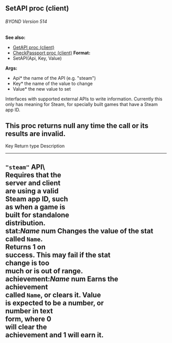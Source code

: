 ## SetAPI proc (client) 
###### BYOND Version 514
**See also:**
*   [GetAPI proc (client)](/ref/client/proc/GetAPI.md) 
*   [CheckPassport proc (client)](/ref/client/proc/CheckPassport.md) <!-- -->
**Format:**
*   SetAPI(Api, Key, Value)
<!-- -->
**Args:**
*   Api* the name of the API (e.g. \"steam\")
*   Key* the name of the value to change
*   Value* the new value to set


Interfaces with supported external APIs to write information.
Currently this only has meaning for Steam, for specially built games
that have a Steam app ID. 

This proc returns null any time the
call or its results are invalid.
  --------------------------------------------------------------------------
  Key                  Return type       Description       
  -------------------- ----------------- ----------------- -----------------
  `"steam"` API\                                           
  Requires that the                                        
  server and client                                        
  are using a valid                                        
  Steam app ID, such                                       
  as when a game is                                        
  built for standalone                                     
  distribution.                                            
  stat:*Name*          num               Changes the value 
                                         of the stat       
                                         called `Name`.    
                                         Returns 1 on      
                                         success. This may 
                                         fail if the stat  
                                         change is too     
                                         much or is out of 
                                         range.            
  achievement:*Name*   num               Earns the         
                                         achievement       
                                         called `Name`, or 
                                         clears it. Value  
                                         is expected to be 
                                         a number, or      
                                         number in text    
                                         form, where 0     
                                         will clear the    
                                         achievement and 1 
                                         will earn it.     
  --------------------------------------------------------------------------